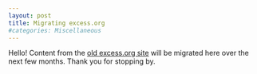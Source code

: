 ```yaml
---
layout: post
title: Migrating excess.org
#categories: Miscellaneous
---
```


Hello! Content from the [old excess.org site](https://web.archive.org/web/20200512163841/http://excess.org/) will be migrated here over the next few months. Thank you for stopping by.
